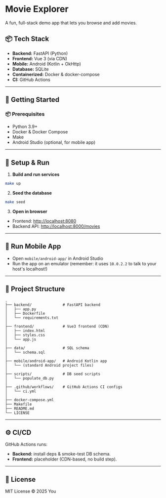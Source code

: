 # Movie Explorer

A fun, full-stack demo app that lets you browse and add movies.

## 📦 Tech Stack

- **Backend:** FastAPI (Python)
- **Frontend:** Vue 3 (via CDN)
- **Mobile:** Android (Kotlin + OkHttp)
- **Database:** SQLite
- **Containerized:** Docker & docker-compose
- **CI:** GitHub Actions

---

## 🚀 Getting Started

### 📦 Prerequisites

- Python 3.9+
- Docker & Docker Compose
- Make
- Android Studio (optional, for mobile app)

---

## 🔧 Setup & Run

1. **Build and run services**

```bash
make up
```

2. **Seed the database**

```bash
make seed
```

3. **Open in browser**

- Frontend: [http://localhost:8080](http://localhost:8080)
- Backend API: [http://localhost:8000/movies](http://localhost:8000/movies)

---

## 📱 Run Mobile App

- Open `mobile/android-app/` in Android Studio
- Run the app on an emulator (remember: it uses `10.0.2.2` to talk to your host's localhost!)

---

## 📁 Project Structure

```
.
├── backend/              # FastAPI backend
│   ├── app.py
│   ├── Dockerfile
│   └── requirements.txt
│
├── frontend/             # Vue3 frontend (CDN)
│   ├── index.html
│   ├── styles.css
│   └── app.js
│
├── data/                 # SQL schema
│   └── schema.sql
│
├── mobile/android-app/   # Android Kotlin app
│   └── (standard Android project files)
│
├── scripts/              # DB seed scripts
│   └── populate_db.py
│
├── .github/workflows/    # GitHub Actions CI configs
│   └── ci.yml
│
├── docker-compose.yml
├── Makefile
├── README.md
└── LICENSE
```

---

## ⚙️ CI/CD

GitHub Actions runs:

- **Backend:** install deps & smoke-test DB schema.
- **Frontend:** placeholder (CDN-based, no build step).

---

## 📝 License

MIT License © 2025 You
